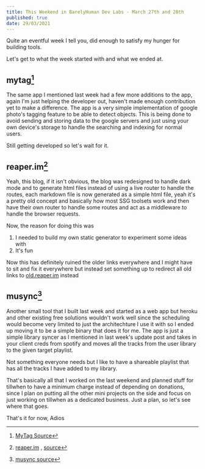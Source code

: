 ```yaml
---
title: This Weekend in BarelyHuman Dev Labs - March 27th and 28th
published: true
date: 29/03/2021
---
```


Quite an eventful week I tell you, did enough to satisfy my hunger for building tools.

Let's get to what the week started with and what we ended at.

## mytag[^1]

[^1]: [MyTag Source](https://github.com/cryptoboid/mytag)

The same app I mentioned last week had a few more additions to the app, again I'm just helping the developer out, haven't made enough contribution yet
to make a difference. The app is a very simple implementation of google photo's tagging feature to be able to detect objects. This is being done to
avoid sending and storing data to the google servers and just using your own device's storage to handle the searching and indexing for normal users.

Still getting developed so let's wait for it.

## reaper.im[^2]

[^2]: [reaper.im](https://reaper.is) , [source](https://github.com/barelyhuman/reaper.im)

Yeah, this blog, if it isn't obvious, the blog was redesigned to handle dark mode and to generate html files instead of using a live router to handle
the routes, each markdown file is now generated as a simple html file, yeah it's a pretty old concept and basically how most SSG toolsets work and
then have their own router to handle some routes and act as a middleware to handle the browser requests.

Now, the reason for doing this was

1. I needed to build my own static generator to experiment some ideas with
2. It's fun

Now this has definitely ruined the older links everywhere and I might have to sit and fix it everywhere but instead set something up to redirect all
old links to [old.reaper.im](https://old.reaper.im) instead

## musync[^3]

[^3]: [musync source](https://github.com/barelyhuman/musync)

Another small tool that I built last week and started as a web app but heroku and other existing free solutions wouldn't work well since the
scheduling would become very limited to just the architechture I use it with so I ended up moving it to be a simple binary that does it for me. The
app is just a simple library syncer as I mentioned in last week's update post and takes in your client creds from spotify and moves all the tracks
from the user library to the given target playlist.

Not something everyone needs but I like to have a shareable playlist that has all the tracks I have added to my library.

That's basically all that I worked on the last weekend and planned stuff for tillwhen to have a minimum charge instead of depending on donations,
since I plan on putting all the other mini projects on the side and focus on just working on tillwhen as a dedicated business. Just a plan, so let's
see where that goes.

That's it for now, Adios
